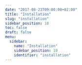 ```yaml
---
date: "2017-08-23T09:00:00+02:00"
title: "Installation"
slug: "installation"
sidebar_position: 10
toc: false
draft: false
menu:
  sidebar:
    name: "Installation"
    sidebar_position: 10
    identifier: "installation"
---
```

